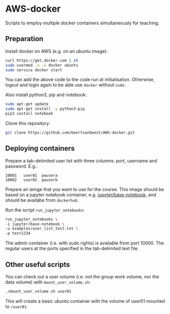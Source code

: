 # AWS-docker

Scripts to employ multiple docker containers simultaneously for teaching. 

## Preparation

Install docker on AWS (e.g. on an ubuntu image):

```sh
curl https://get.docker.com | sh
sudo usermod -a -G docker ubuntu
sudo service docker start
```

You can add the above code to the code run at initialisation. Otherwise, logout and login again to be able use `docker` without `sudo`. 

Also install python3, pip and notebook:

```sh
sudo apt-get update
sudo apt-get install -y python3-pip
pip3 install notebook
```

Clone this repository:

```sh
git clone https://github.com/GeertvanGeest/AWS-docker.git
```

## Deploying containers

Prepare a tab-delimited user list with three columns: port, username and password. E.g.:

```
10001	user01	pwusera
10002	user02	pwuserb
```

Prepare an iamge that you want to use for the course. This image should be based on a jupyter notebook container, e.g. [jupyter/base-notebook](https://jupyter-docker-stacks.readthedocs.io/en/latest/using/selecting.html#jupyter-base-notebook), and should be availabe from `dockerhub`. 

Run the script `run_jupyter_notebooks`:

```sh
run_jupyter_notebooks \
-i jupyter/base-notebook \
-u examples/user_list_test.txt \
-p test1234
```

The admin container (i.e. with sudo rights) is available from port 10000. The regular users at the ports specified in the tab-delimited text file. 

## Other useful scripts 

You can check out a user volume (i.e. not the group work volume, nor the data volume) with `mount_user_volume.sh`:

```sh
./mount_user_volume.sh user01
```

This will create a basic ubuntu container with the volume of user01 mounted to `/user01`.
